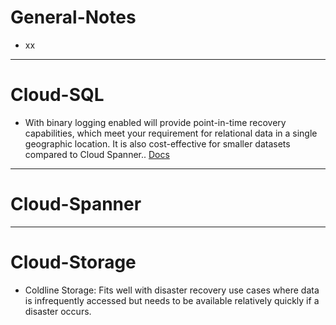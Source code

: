 # General-Notes
- xx

---
# Cloud-SQL
- With binary logging enabled will provide point-in-time recovery capabilities, which meet your requirement for relational data in a single geographic location. It is also cost-effective for smaller datasets compared to Cloud Spanner.. [Docs](https://cloud.google.com/sql/docs/mysql/backup-recovery/restore#tips-pitr)

---
# Cloud-Spanner

---
# Cloud-Storage
- Coldline Storage: Fits well with disaster recovery use cases where data is infrequently accessed but needs to be available relatively quickly if a disaster occurs.